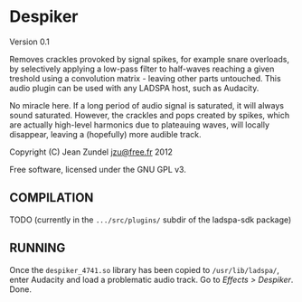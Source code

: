 Despiker
========

Version 0.1

Removes crackles provoked by signal spikes, for example snare overloads, by
selectively applying a low-pass filter to half-waves reaching a given treshold
using a convolution matrix - leaving other parts untouched.  This audio plugin
can be used with any LADSPA host, such as Audacity.

No miracle here. If a long period of audio signal is saturated, it will always
sound saturated. However, the crackles and pops created by spikes, which are
actually high-level harmonics due to plateauing waves, will locally disappear, 
leaving a (hopefully) more audible track.

Copyright (C) Jean Zundel <jzu@free.fr> 2012

Free software, licensed under the GNU GPL v3.

COMPILATION
-----------

TODO (currently in the `.../src/plugins/` subdir of the ladspa-sdk package)

RUNNING
-------

Once the `despiker_4741.so` library has been copied to `/usr/lib/ladspa/`, 
enter Audacity and load a problematic audio track. Go to *Effects > Despiker*.
Done.

